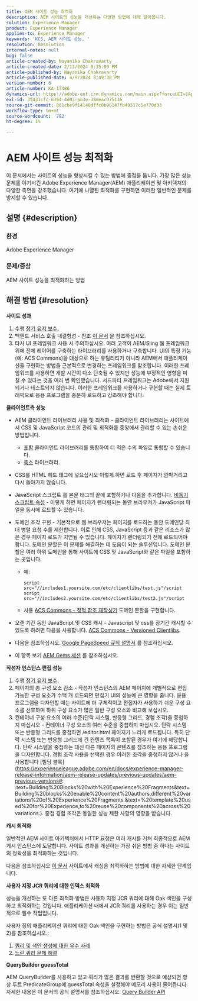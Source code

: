 ```yaml
---
title: AEM 사이트 성능 최적화
description: AEM 사이트의 성능을 개선하는 다양한 방법에 대해 알아봅니다.
solution: Experience Manager
product: Experience Manager
applies-to: Experience Manager
keywords: 'KCS, AEM 사이트 성능, '
resolution: Resolution
internal-notes: null
bug: false
article-created-by: Nayanika Chakravarty
article-created-date: 2/13/2024 8:35:09 PM
article-published-by: Nayanika Chakravarty
article-published-date: 4/9/2024 8:49:38 PM
version-number: 6
article-number: KA-17486
dynamics-url: https://adobe-ent.crm.dynamics.com/main.aspx?forceUCI=1&pagetype=entityrecord&etn=knowledgearticle&id=e67c4f5c-afca-ee11-9079-6045bd006793
exl-id: 3f431cfc-6394-4d03-ab3e-38deac075136
source-git-commit: 861cbe9f14140dffc0b96147fb49517c5e770d33
workflow-type: tm+mt
source-wordcount: '782'
ht-degree: 1%

---
```


# AEM 사이트 성능 최적화


이 문서에서는 사이트의 성능을 향상시킬 수 있는 방법에 중점을 둡니다. 가장 많은 성능 문제를 야기시킨 Adobe Experience Manager(AEM) 애플리케이션 및 아키텍처의 다양한 측면을 강조했습니다. 여기에 나열된 최적화를 구현하면 이러한 일반적인 문제를 방지할 수 있습니다.

## 설명 {#description}


### <b>환경</b>

Adobe Experience Manager

### <b>문제/증상</b>

AEM 사이트 성능을 최적화하는 방법


## 해결 방법 {#resolution}


<b>사이트 성과</b>

1. 수행 [정기 유지 보수.](https://experienceleague.adobe.com/en/docs/experience-manager-cloud-service/content/operations/maintenance)
2. 백엔드 서비스 호출 내결함성 - 참조 [이 문서](https://helpx.adobe.com/experience-manager/kb/backend-web-service-call-blocking-threads-AEM.html) 을 참조하십시오.
3. 타사 UI 프레임워크 사용 시 주의하십시오. 여러 고객이 AEM/Sling 웹 프레임워크 위에 전체 레이어를 구축하는 라이브러리를 사용하거나 구축합니다. UI의 특정 기능(예: ACS Commons)을 대상으로 하는 유틸리티가 아니라 AEM에서 애플리케이션을 구현하는 방법을 근본적으로 변경하는 프레임워크를 참조합니다. 이러한 프레임워크를 사용하면 개발 시간이 다소 단축될 수 있지만 성능에 부정적인 영향을 미칠 수 있다는 것을 여러 번 확인했습니다.
서드파티 프레임워크는 Adobe에서 지원되거나 테스트되지 않습니다. 이러한 프레임워크를 사용하거나 구현할 때는 실제 트래픽으로 응용 프로그램을 충분히 로드하고 강조해야 합니다.


<b>클라이언트측 성능</b>

- AEM 클라이언트 라이브러리 사용 및 최적화 - 클라이언트 라이브러리는 사이트에서 CSS 및 JavaScript 코드의 관리 및 최적화를 중앙에서 관리할 수 있는 손쉬운 방법입니다.

   - [포함](https://experienceleague.adobe.com/ko/docs/experience-manager-release-information/aem-release-updates/previous-updates/aem-previous-versions) 클라이언트 라이브러리를 통합하여 더 적은 수의 파일로 통합할 수 있습니다.
   - [축소](https://experienceleague.adobe.com/ko/docs/experience-manager-release-information/aem-release-updates/previous-updates/aem-previous-versions) 라이브러리.
- CSS를 HTML 헤드 태그에 넣으십시오 이렇게 하면 로드 후 페이지가 깜박거리고 다시 돌아가지 않습니다.
- JavaScript 스크립트 를 본문 태그의 끝에 포함하거나 다음을 추가합니다. [비동기 스크립트 속성](https://github.com/nateyolles/aem-clientlib-async) - 이렇게 하면 페이지가 렌더링되는 동안 브라우저가 JavaScript 파일을 동시에 로드할 수 있습니다.
- 도메인 조각 구현 - 기본적으로 웹 브라우저는 페이지를 로드하는 동안 도메인당 최대 병렬 요청 수를 제한합니다. 이로 인해 CSS, JavaScript 등과 같은 리소스가 많은 경우 페이지 로드가 지연될 수 있습니다. 페이지가 렌더링되기 전에 로드되어야 합니다. 도메인 분할은 이 문제를 해결하는 데 도움이 되는 솔루션입니다. 도메인 분할은 여러 하위 도메인을 통해 사이트에 CSS 및 JavaScript와 같은 파일을 포함하는 곳입니다.

   - 예:


     ```
     script src="//includes1.yoursite.com/etc/clientlibs/test.js"/script
     script src="//includes2.yoursite.com/etc/clientlibs/test2.js"/script
     ```


   - 사용 [ACS Commons - 정적 참조 재작성기](https://adobe-consulting-services.github.io/acs-aem-commons/features/utils-and-apis/static-reference-rewriter/index.html) 도메인 분할을 구현합니다.
- 오랜 기간 동안 JavaScript 및 CSS 캐시 - Javascript 및 css를 장기간 캐시할 수 있도록 하려면 다음을 사용합니다. [ACS Commons - Versioned Clientlibs](https://adobe-consulting-services.github.io/acs-aem-commons/features/versioned-clientlibs/index.html).
- 다음을 참조하십시오. [Google PageSpeed 규칙 설명서](https://developers.google.com/speed/docs/insights/rules) 를 참조하십시오.
- 이 항목 보기 [AEM Gems 세션](https://experienceleague.adobe.com/#home) 를 참조하십시오.


<b>작성자 인스턴스 편집 성능</b>

1. 수행 [정기 유지 보수](https://experienceleague.adobe.com/en/docs/experience-manager-cloud-service/content/operations/maintenance).
2. 페이지의 총 구성 요소 감소 - 작성자 인스턴스의 AEM 페이지에 개별적으로 편집 가능한 구성 요소가 수백 개 로드되면 편집기 UI의 성능에 큰 영향을 줍니다. 응용 프로그램을 디자인할 때는 사이트에 더 구체적이고 편집자가 사용하기 쉬운 구성 요소를 선호하며 하위 구성 요소가 많은 일반 구성 요소와 비교해 보십시오.
3. 컨테이너 구성 요소의 여러 수준(단락 시스템, 반응형 그리드, 경험 조각)을 중첩하지 마십시오 - 컨테이너 구성 요소의 여러 수준을 중첩하지 마십시오. 단락 시스템 또는 반응형 그리드를 중첩하면 /editor.html 페이지가 느리게 로드됩니다. 특히 단락 시스템 또는 반응형 그리드에 긴 컨텐츠 목록이 포함된 경우가 여기에 해당합니다. 단락 시스템을 중첩하는 대신 다른 페이지의 콘텐츠를 참조하는 응용 프로그램을 디자인합니다. 경험 조각 사용을 선택한 경우 이러한 조각을 중첩하지 않거나 을 사용합니다 [빌딩 블록](https://experienceleague.adobe.com/en/docs/experience-manager-release-information/aem-release-updates/previous-updates/aem-previous-versions#: :text=Building%20Blocks%20with%20Experience%20Fragments&amp;text=Building%20blocks%20enable%20content%20authors,different%20variations%20of%20Experience%20Fragments.&amp;text=%20template%20used%20for%20Experience,to%20reuse%20components%20across%20variations.). 중첩 경험 조각은 동일한 성능 제한 사항의 영향을 받습니다.


<b>캐시 최적화</b>

일반적인 AEM 사이트 아키텍처에서 HTTP 요청은 여러 캐시를 거쳐 최종적으로 AEM 게시 인스턴스에 도달합니다. 사이트 성과를 개선하는 가장 쉬운 방법 중 하나는 사이트의 정확성을 최적화하는 것입니다.

다음을 참조하십시오 [이 문서](https://experienceleague.adobe.com/en/docs/experience-cloud-kcs/kbarticles/ka-17461) 사이트에서 캐싱을 최적화하는 방법에 대한 자세한 단계입니다.

<b>사용자 지정 JCR 쿼리에 대한 인덱스 최적화</b>

성능을 개선하는 또 다른 최적화 방법은 사용자 지정 JCR 쿼리에 대해 Oak 색인을 구성하고 최적화하는 것입니다. 애플리케이션 내에서 JCR 쿼리를 사용하는 경우 이는 일반적으로 필수 작업입니다.

사용자 정의 애플리케이션 쿼리에 대한 Oak 색인을 구현하는 방법은 공식 설명서(1 및 2)를 참조하십시오.:

1. [쿼리 및 색인 생성에 대한 우수 사례](https://experienceleague.adobe.com/en/docs/experience-manager-65/content/implementing/deploying/practices/best-practices-for-queries-and-indexing)
2. [느린 쿼리 문제 해결](https://experienceleague.adobe.com/en/docs/experience-manager-65/content/implementing/developing/bestpractices/troubleshooting-slow-queries)


<b>QueryBuilder guessTotal</b>

AEM QueryBuilder를 사용하고 있고 쿼리가 많은 결과를 반환할 것으로 예상되면 항상 루트 PredicateGroup에 guessTotal 속성을 설정해야 메모리 사용이 줄어듭니다. 자세한 내용은 이 문서의 공식 설명서를 참조하십시오. [Query Builder API](https://experienceleague.adobe.com/en/docs/experience-manager-65/content/implementing/developing/platform/query-builder/querybuilder-api#using-p-guesstotal-to-return-the-results)
